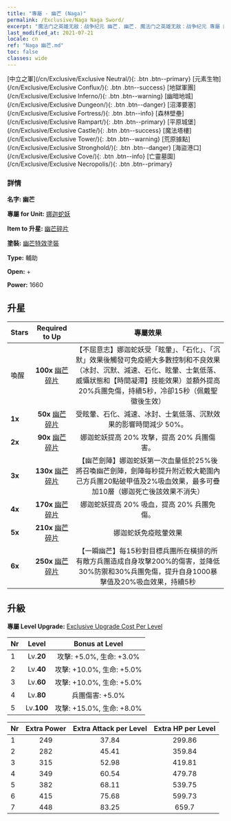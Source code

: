 ```yaml
---
title: "專屬 - 幽芒 (Naga)"
permalink: /Exclusive/Naga Naga Sword/
excerpt: "魔法门之英雄无敌：战争纪元 幽芒. 幽芒. 魔法门之英雄无敌：战争纪元 專屬 幽芒. 娜迦蛇妖 專屬."
last_modified_at: 2021-07-21
locale: cn
ref: "Naga 幽芒.md"
toc: false
classes: wide
---
```

 [中立之軍](/cn/Exclusive/Exclusive Neutral/){: .btn .btn--primary} [元素生物](/cn/Exclusive/Exclusive Conflux/){: .btn .btn--success} [地獄軍團](/cn/Exclusive/Exclusive Inferno/){: .btn .btn--warning} [幽暗地城](/cn/Exclusive/Exclusive Dungeon/){: .btn .btn--danger} [沼澤要塞](/cn/Exclusive/Exclusive Fortress/){: .btn .btn--info} [森林壁壘](/cn/Exclusive/Exclusive Rampart/){: .btn .btn--primary} [平原城堡](/cn/Exclusive/Exclusive Castle/){: .btn .btn--success} [魔法塔樓](/cn/Exclusive/Exclusive Tower/){: .btn .btn--warning} [荒原據點](/cn/Exclusive/Exclusive Stronghold/){: .btn .btn--danger} [海盜港口](/cn/Exclusive/Exclusive Cove/){: .btn .btn--info} [亡靈墓園](/cn/Exclusive/Exclusive Necropolis/){: .btn .btn--primary} 

### 詳情
 **名字: 幽芒** 

 **專屬 for Unit:** [娜迦蛇妖](/cn/units/Naga/) 

 **Item to 升星:** [幽芒碎片](/cn/Items/con_987/)

 **塗裝:** [幽芒特效塗裝](/cn/Items/con_655/)

 **Type:** 輔助

 **Open:** +

 **Power:** 1660

## 升星

  |     Stars    |  Required to Up | 專屬效果 |
  |:-------------|:---------------:|:---------------:|
  |  喚醒  | **100x** [幽芒碎片](/cn/Items/con_987/) | 【不屈意志】娜迦蛇妖受「眩暈」、「石化」、「沉默」效果後觸發可免疫絕大多數控制和不良效果（冰封、沉默、減速、石化、眩暈、士氣低落、威懾狀態和【時間凝滯】技能效果）並額外提高20%兵團免傷，持續5秒，冷卻15秒（佩戴聖徽後生效） |
  | **1x** <i class="fas fa-star"/> | **50x** [幽芒碎片](/cn/Items/con_987/) | 受眩暈、石化、減速、冰封、士氣低落、沉默效果的影響時間減少 50%。 |
  | **2x** <i class="fas fa-star"/> | **90x** [幽芒碎片](/cn/Items/con_987/) | 娜迦蛇妖提高 20% 攻擊，提高 20% 兵團傷害。 |
  | **3x** <i class="fas fa-star"/> | **130x** [幽芒碎片](/cn/Items/con_987/) | 【幽芒劍陣】娜迦蛇妖第一次血量低於25%後將召喚幽芒劍陣，劍陣每秒提升附近較大範圍內己方兵團20點破甲值及2%吸血效果，最多可疊加10層（娜迦死亡後該效果不消失） |
  | **4x** <i class="fas fa-star"/> | **170x** [幽芒碎片](/cn/Items/con_987/) | 娜迦蛇妖提高 20% 吸血，提高 20% 兵團免傷。 |
  | **5x** <i class="fas fa-star"/> | **210x** [幽芒碎片](/cn/Items/con_987/) | 娜迦蛇妖免疫眩暈效果 |
  | **6x** <i class="fas fa-star"/> | **250x** [幽芒碎片](/cn/Items/con_987/) | 【一瞬幽芒】每15秒對目標兵團所在橫排的所有敵方兵團造成自身攻擊200%的傷害，並降低30%防禦和30%兵團免傷，提升自身1000暴擊值及20%吸血效果，持續5秒 |


## 升級
 **專屬 Level Upgrade:** [Exclusive Upgrade Cost Per Level](/Exclusive/ExclusiveUpgradeCostPerLevel/)

  |  Nr  |   Level  | Bonus at Level |
  |:-----|:--------:|:--------------:|
  | 1 | Lv.**20** | 攻擊: +5.0%, 生命: +3.0% |
  | 2 | Lv.**40** | 攻擊: +10.0%, 生命: +5.0% |
  | 3 | Lv.**60** | 攻擊: +10.0%, 生命: +5.0% |
  | 4 | Lv.**80** | 兵團傷害: +5.0% |
  | 5 | Lv.**100** | 攻擊: +15.0%, 生命: +8.0% |


  |  Nr  |  Extra Power | Extra Attack per Level | Extra HP per Level |
  |:-----|:--------:|:--------:|:--------:|
  | 1 | 249 | 37.84 | 299.86 |
  | 2 | 282 | 45.41 | 359.84 |
  | 3 | 315 | 52.98 | 419.81 |
  | 4 | 349 | 60.54 | 479.78 |
  | 5 | 382 | 68.11 | 539.75 |
  | 6 | 415 | 75.68 | 599.73 |
  | 7 | 448 | 83.25 | 659.7 |


